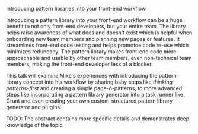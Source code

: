 Introducing pattern libraries into your front-end workflow

Introducing a pattern library into your front-end workflow can be a huge benefit to not only front-end developers,
but your entire team.
The library helps raise awareness of what does and doesn't exist
which is helpful when onboarding new team members and planning new pages or features.
It streamlines front-end code testing and helps promotoe code re-use which minimizes redundacy.
The pattern library makes front-end code more approachable and usable by other team members,
even non-technical team members, making the front-end developer less of a blocker.

This talk will examine Mike's experiences with introducing the pattern library concept into his workflow
by sharing baby steps like _thinking patterns-first_ and creating a simple page-o-patterns,
to more advanced steps like incorporating a pattern library generator into a task runner like Grunt
and even creating your own custom-structured pattern library generator and plugins.

TODO: The abstract contains more specific details and demonstrates deep knowledge of the topic.
